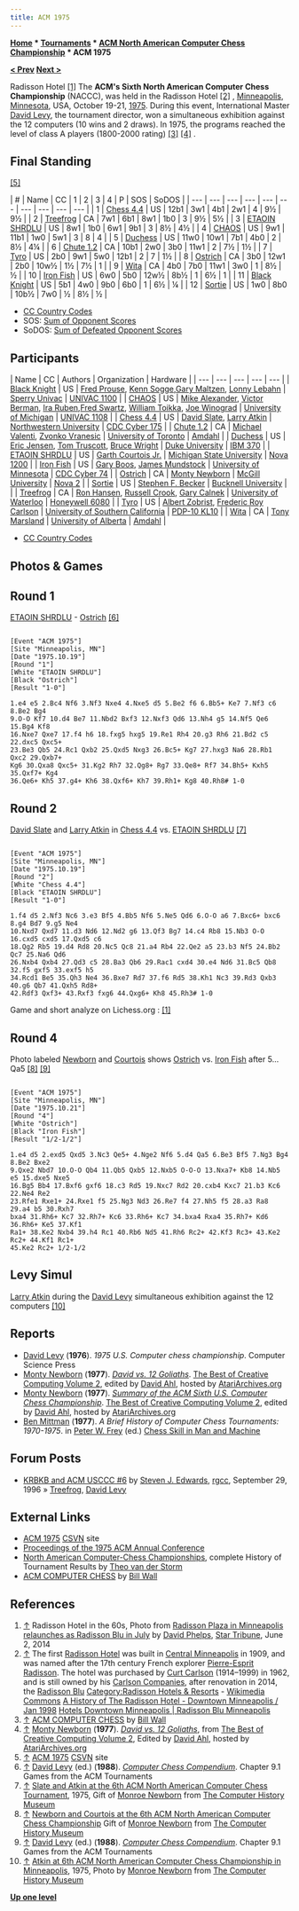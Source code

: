 ```yaml
---
title: ACM 1975
---
```

**[Home](Home "Home") * [Tournaments](Tournaments_and_Matches "Tournaments and Matches") * [ACM North American Computer Chess Championship](ACM_North_American_Computer_Chess_Championship "ACM North American Computer Chess Championship") * ACM 1975**

**[\< Prev](ACM_1974 "ACM 1974") [Next >](ACM_1976 "ACM 1976")**

[](http://www.startribune.com/local/minneapolis/261540121.html) Radisson Hotel <a id="cite-note-1" href="#cite-ref-1">[1]</a>
The **ACM's Sixth North American Computer Chess Championship** (NACCC), was held in the Radisson Hotel <a id="cite-note-2" href="#cite-ref-2">[2]</a> , [Minneapolis](https://en.wikipedia.org/wiki/Minneapolis%2C_Minnesota), [Minnesota](https://en.wikipedia.org/wiki/Minnesota), USA, October 19-21, [1975](Timeline#1975 "Timeline"). During this event, International Master [David Levy](David_Levy "David Levy"), the tournament director, won a simultaneous exhibition against the 12 computers (10 wins and 2 draws). In 1975, the programs reached the level of class A players (1800-2000 rating) <a id="cite-note-3" href="#cite-ref-3">[3]</a> <a id="cite-note-4" href="#cite-ref-4">[4]</a> .

## Final Standing

<a id="cite-note-5" href="#cite-ref-5">[5]</a>

|  #
|  Name
|  CC
|  1
|  2
|  3
|  4
|  P
|  SOS
|  SoDOS
|
| --- | --- | --- | --- | --- | --- | --- | --- | --- | --- |
|  1
| [Chess 4.4](</Chess_(Program)> "Chess (Program)") |  US
|  12b1
|  3w1
|  4b1
|  2w1
|  4
|  9½
|  9½
|
|  2
| [Treefrog](Treefrog "Treefrog") |  CA
|  7w1
|  6b1
|  8w1
|  1b0
|  3
|  9½
|  5½
|
|  3
| [ETAOIN SHRDLU](ETAOIN_SHRDLU "ETAOIN SHRDLU") |  US
|  8w1
|  1b0
|  6w1
|  9b1
|  3
|  8½
|  4½
|
|  4
| [CHAOS](CHAOS "CHAOS") |  US
|  9w1
|  11b1
|  1w0
|  5w1
|  3
|  8
|  4
|
|  5
| [Duchess](Duchess "Duchess") |  US
|  11w0
|  10w1
|  7b1
|  4b0
|  2
|  8½
|  4¼
|
|  6
| [Chute 1.2](Chute "Chute") |  CA
|  10b1
|  2w0
|  3b0
|  11w1
|  2
|  7½
|  1½
|
|  7
| [Tyro](Tyro "Tyro") |  US
|  2b0
|  9w1
|  5w0
|  12b1
|  2
|  7
|  1½
|
|  8
| [Ostrich](Ostrich "Ostrich") |  CA
|  3b0
|  12w1
|  2b0
|  10w½
|  1½
|  7½
|  1
|
|  9
| [Wita](Awit "Awit") |  CA
|  4b0
|  7b0
|  11w1
|  3w0
|  1
|  8½
|  ½
|
|  10
| [Iron Fish](Iron_Fish "Iron Fish") |  US
|  6w0
|  5b0
|  12w½
|  8b½
|  1
|  6½
|  1
|
|  11
| [Black Knight](Black_Knight "Black Knight") |  US
|  5b1
|  4w0
|  9b0
|  6b0
|  1
|  6½
|  ¼
|
|  12
| [Sortie](Sortie "Sortie") |  US
|  1w0
|  8b0
|  10b½
|  7w0
|  ½
|  8½
|  ½
|

- [CC Country Codes](https://en.wikipedia.org/wiki/ISO_3166-1)
- SOS: [Sum of Opponent Scores](https://en.wikipedia.org/wiki/Buchholz_system)
- SoDOS: [Sum of Defeated Opponent Scores](https://en.wikipedia.org/wiki/Neustadtl_score)

## Participants

|  Name
|  CC
|  Authors
|  Organization
|  Hardware
|
| --- | --- | --- | --- | --- |
| [Black Knight](Black_Knight "Black Knight") |  US
| [Fred Prouse](index.php?title=Fred_Prouse&action=edit&redlink=1 "Fred Prouse (page does not exist)"), [Kenn Sogge](index.php?title=Kenn_Sogge&action=edit&redlink=1 "Kenn Sogge (page does not exist)"),[Gary Maltzen](index.php?title=Gary_Maltzen&action=edit&redlink=1 "Gary Maltzen (page does not exist)"), [Lonny Lebahn](index.php?title=Lonny_Lebahn&action=edit&redlink=1 "Lonny Lebahn (page does not exist)") | [Sperry Univac](https://en.wikipedia.org/wiki/UNIVAC) | [UNIVAC 1100](UNIVAC_1100 "UNIVAC 1100") |
| [CHAOS](CHAOS "CHAOS") |  US
| [Mike Alexander](Mike_Alexander "Mike Alexander"), [Victor Berman](Victor_Berman "Victor Berman"), [Ira Ruben](Ira_Ruben "Ira Ruben"),[Fred Swartz](Fred_Swartz "Fred Swartz"), [William Toikka](William_Toikka "William Toikka"), [Joe Winograd](Joe_Winograd "Joe Winograd") | [University of Michigan](University_of_Michigan "University of Michigan") | [UNIVAC 1108](UNIVAC_1100 "UNIVAC 1100") |
| [Chess 4.4](</Chess_(Program)> "Chess (Program)") |  US
| [David Slate](David_Slate "David Slate"), [Larry Atkin](Larry_Atkin "Larry Atkin") | [Northwestern University](Northwestern_University "Northwestern University") | [CDC Cyber 175](CDC_Cyber "CDC Cyber") |
| [Chute 1.2](Chute "Chute") |  CA
| [Michael Valenti](Michael_Valenti "Michael Valenti"), [Zvonko Vranesic](Zvonko_Vranesic "Zvonko Vranesic") | [University of Toronto](University_of_Toronto "University of Toronto") | [Amdahl](Amdahl_470 "Amdahl 470") |
| [Duchess](Duchess "Duchess") |  US
| [Eric Jensen](Eric_Jensen "Eric Jensen"), [Tom Truscott](Tom_Truscott "Tom Truscott"), [Bruce Wright](Bruce_Wright "Bruce Wright") | [Duke University](Duke_University "Duke University") | [IBM 370](IBM_370 "IBM 370") |
| [ETAOIN SHRDLU](ETAOIN_SHRDLU "ETAOIN SHRDLU") |  US
| [Garth Courtois Jr.](Garth_Courtois_Jr. "Garth Courtois Jr.") | [Michigan State University](Michigan_State_University "Michigan State University") | [Nova 1200](Nova#1200 "Nova") |
| [Iron Fish](Iron_Fish "Iron Fish") |  US
| [Gary Boos](Gary_Boos "Gary Boos"), [James Mundstock](James_Mundstock "James Mundstock") | [University of Minnesota](University_of_Minnesota "University of Minnesota") | [CDC Cyber 74](CDC_Cyber "CDC Cyber") |
| [Ostrich](Ostrich "Ostrich") |  CA
| [Monty Newborn](Monroe_Newborn "Monroe Newborn") | [McGill University](McGill_University "McGill University") | [Nova 2](Nova#2 "Nova") |
| [Sortie](Sortie "Sortie") |  US
| [Stephen F. Becker](Stephen_F._Becker "Stephen F. Becker") | [Bucknell University](https://en.wikipedia.org/wiki/Bucknell_University) |  |
| [Treefrog](Treefrog "Treefrog") |  CA
| [Ron Hansen](Ron_Hansen "Ron Hansen"), [Russell Crook](Russell_Crook "Russell Crook"), [Gary Calnek](Gary_Calnek "Gary Calnek") | [University of Waterloo](University_of_Waterloo "University of Waterloo") | [Honeywell 6080](Honeywell_6000 "Honeywell 6000") |
| [Tyro](Tyro "Tyro") |  US
| [Albert Zobrist](Albert_Zobrist "Albert Zobrist"), [Frederic Roy Carlson](Frederic_Roy_Carlson "Frederic Roy Carlson") | [University of Southern California](University_of_Southern_California "University of Southern California") | [PDP-10 KL10](PDP-10 "PDP-10") |
| [Wita](Awit "Awit") |  CA
| [Tony Marsland](Tony_Marsland "Tony Marsland") | [University of Alberta](University_of_Alberta "University of Alberta") | [Amdahl](Amdahl_470 "Amdahl 470") |

- [CC Country Codes](https://en.wikipedia.org/wiki/ISO_3166-1)

## Photos & Games

## Round 1

[ETAOIN SHRDLU](ETAOIN_SHRDLU "ETAOIN SHRDLU") - [Ostrich](Ostrich "Ostrich") <a id="cite-note-6" href="#cite-ref-6">[6]</a>

```

[Event "ACM 1975"]
[Site "Minneapolis, MN"]
[Date "1975.10.19"]
[Round "1"]
[White "ETAOIN SHRDLU"]
[Black "Ostrich"]
[Result "1-0"]

1.e4 e5 2.Bc4 Nf6 3.Nf3 Nxe4 4.Nxe5 d5 5.Be2 f6 6.Bb5+ Ke7 7.Nf3 c6 8.Be2 Bg4
9.O-O Kf7 10.d4 Be7 11.Nbd2 Bxf3 12.Nxf3 Qd6 13.Nh4 g5 14.Nf5 Qe6 15.Bg4 Kf8
16.Nxe7 Qxe7 17.f4 h6 18.fxg5 hxg5 19.Re1 Rh4 20.g3 Rh6 21.Bd2 c5 22.dxc5 Qxc5+
23.Be3 Qb5 24.Rc1 Qxb2 25.Qxd5 Nxg3 26.Bc5+ Kg7 27.hxg3 Na6 28.Rb1 Qxc2 29.Qxb7+
Kg6 30.Qxa8 Qxc5+ 31.Kg2 Rh7 32.Qg8+ Rg7 33.Qe8+ Rf7 34.Bh5+ Kxh5 35.Qxf7+ Kg4
36.Qe6+ Kh5 37.g4+ Kh6 38.Qxf6+ Kh7 39.Rh1+ Kg8 40.Rh8# 1-0

```

## Round 2

[](http://www.computerhistory.org/chess/full_record.php?iid=stl-431f4cc15f2c0)
[David Slate](David_Slate "David Slate") and [Larry Atkin](Larry_Atkin "Larry Atkin") in [Chess 4.4](</Chess_(Program)> "Chess (Program)") vs. [ETAOIN SHRDLU](ETAOIN_SHRDLU "ETAOIN SHRDLU") <a id="cite-note-7" href="#cite-ref-7">[7]</a>

```

[Event "ACM 1975"]
[Site "Minneapolis, MN"]
[Date "1975.10.19"]
[Round "2"]
[White "Chess 4.4"]
[Black "ETAOIN SHRDLU"]
[Result "1-0"]

1.f4 d5 2.Nf3 Nc6 3.e3 Bf5 4.Bb5 Nf6 5.Ne5 Qd6 6.O-O a6 7.Bxc6+ bxc6 8.g4 Bd7 9.g5 Ne4
10.Nxd7 Qxd7 11.d3 Nd6 12.Nd2 g6 13.Qf3 Bg7 14.c4 Rb8 15.Nb3 O-O 16.cxd5 cxd5 17.Qxd5 c6
18.Qg2 Rb5 19.d4 Rd8 20.Nc5 Qc8 21.a4 Rb4 22.Qe2 a5 23.b3 Nf5 24.Bb2 Qc7 25.Na6 Qd6
26.Nxb4 Qxb4 27.Qd3 c5 28.Ba3 Qb6 29.Rac1 cxd4 30.e4 Nd6 31.Bc5 Qb8 32.f5 gxf5 33.exf5 h5
34.Rcd1 Be5 35.Qh3 Ne4 36.Bxe7 Rd7 37.f6 Rd5 38.Kh1 Nc3 39.Rd3 Qxb3 40.g6 Qb7 41.Qxh5 Rd8+
42.Rdf3 Qxf3+ 43.Rxf3 fxg6 44.Qxg6+ Kh8 45.Rh3# 1-0

```

Game and short analyze on Lichess.org : [[1]](https://en.lichess.org/ed8PdieS)

## Round 4

[](http://www.computerhistory.org/chess/full_record.php?iid=stl-430b9bbe09ba4)
Photo labeled [Newborn](Monroe_Newborn "Monroe Newborn") and [Courtois](Garth_Courtois_Jr. "Garth Courtois Jr.") shows [Ostrich](Ostrich "Ostrich") vs. [Iron Fish](Iron_Fish "Iron Fish") after 5... Qa5 <a id="cite-note-8" href="#cite-ref-8">[8]</a> <a id="cite-note-9" href="#cite-ref-9">[9]</a>

```

[Event "ACM 1975"]
[Site "Minneapolis, MN"]
[Date "1975.10.21"]
[Round "4"]
[White "Ostrich"]
[Black "Iron Fish"]
[Result "1/2-1/2"]

1.e4 d5 2.exd5 Qxd5 3.Nc3 Qe5+ 4.Nge2 Nf6 5.d4 Qa5 6.Be3 Bf5 7.Ng3 Bg4 8.Be2 Bxe2
9.Qxe2 Nbd7 10.O-O Qb4 11.Qb5 Qxb5 12.Nxb5 O-O-O 13.Nxa7+ Kb8 14.Nb5 e5 15.dxe5 Nxe5
16.Bg5 Bb4 17.Bxf6 gxf6 18.c3 Rd5 19.Nxc7 Rd2 20.cxb4 Kxc7 21.b3 Kc6 22.Ne4 Re2
23.Rfe1 Rxe1+ 24.Rxe1 f5 25.Ng3 Nd3 26.Re7 f4 27.Nh5 f5 28.a3 Ra8 29.a4 b5 30.Rxh7
bxa4 31.Rh6+ Kc7 32.Rh7+ Kc6 33.Rh6+ Kc7 34.bxa4 Rxa4 35.Rh7+ Kd6 36.Rh6+ Ke5 37.Kf1
Ra1+ 38.Ke2 Nxb4 39.h4 Rc1 40.Rb6 Nd5 41.Rh6 Rc2+ 42.Kf3 Rc3+ 43.Ke2 Rc2+ 44.Kf1 Rc1+
45.Ke2 Rc2+ 1/2-1/2

```

## Levy Simul

[](http://www.computerhistory.org/chess/full_record.php?iid=stl-430b9bbdbe635)
[Larry Atkin](Larry_Atkin "Larry Atkin") during the [David Levy](David_Levy "David Levy") simultaneous exhibition against the 12 computers <a id="cite-note-10" href="#cite-ref-10">[10]</a>

## Reports

- [David Levy](David_Levy "David Levy") (**1976**). *1975 U.S. Computer chess championship*. Computer Science Press
- [Monty Newborn](Monroe_Newborn "Monroe Newborn") (**1977**). *[David vs. 12 Goliaths](http://www.atariarchives.org/bcc2/showpage.php?page=21)*. [The Best of Creative Computing Volume 2](Creative_Computing#Best2 "Creative Computing"), edited by [David Ahl](https://en.wikipedia.org/wiki/David_H._Ahl), hosted by [AtariArchives.org](http://www.atariarchives.org/)
- [Monty Newborn](Monroe_Newborn "Monroe Newborn") (**1977**). *[Summary of the ACM Sixth U.S. Computer Chess Championship](http://www.atariarchives.org/bcc2/showpage.php?page=22)*. [The Best of Creative Computing Volume 2](Creative_Computing#Best2 "Creative Computing"), edited by [David Ahl](https://en.wikipedia.org/wiki/David_H._Ahl), hosted by [AtariArchives.org](http://www.atariarchives.org/)
- [Ben Mittman](Ben_Mittman "Ben Mittman") (**1977**). *A Brief History of Computer Chess Tournaments: 1970-1975*. in [Peter W. Frey](Peter_W._Frey "Peter W. Frey") (ed.) [Chess Skill in Man and Machine](Chess_Skill_in_Man_and_Machine "Chess Skill in Man and Machine")

## Forum Posts

- [KRBKB and ACM USCCC #6](http://groups.google.com/group/rec.games.chess.computer/browse_frm/thread/a72e548b90803b83) by [Steven J. Edwards](Steven_Edwards "Steven Edwards"), [rgcc](Computer_Chess_Forums "Computer Chess Forums"), September 29, 1996 » [Treefrog](Treefrog "Treefrog"), [David Levy](David_Levy "David Levy")

## External Links

- [ACM 1975](http://www.csvn.nl/index.php/historie/computer-computer/88-acm-1975) [CSVN](CSVN "CSVN") site
- [Proceedings of the 1975 ACM Annual Conference](http://portal.acm.org/toc.cfm?id=800181&coll=GUIDE&dl=GUIDE&type=proceeding&idx=SERIES324&part=series&WantType=Proceedings&title=ACM%2FCSC-ER&CFID=87593177&CFTOKEN=36310741)
- [North American Computer-Chess Championships](http://old.csvn.nl/ncc_hist.html), complete History of Tournament Results by [Theo van der Storm](Theo_van_der_Storm "Theo van der Storm")
- [ACM COMPUTER CHESS](http://ed-thelen.org/comp-hist/ACM-ComputerChessWall.html) by [Bill Wall](index.php?title=Bill_Wall&action=edit&redlink=1 "Bill Wall (page does not exist)")

## References

1. <a id="cite-ref-1" href="#cite-note-1">↑</a> Radisson Hotel in the 60s, Photo from [Radisson Plaza in Minneapolis relaunches as Radisson Blu in July](http://www.startribune.com/local/minneapolis/261540121.html) by [David Phelps](http://www.startribune.com/bios/10645671.html), [Star Tribune](https://en.wikipedia.org/wiki/Star_Tribune), June 2, 2014
1. <a id="cite-ref-2" href="#cite-note-2">↑</a> The first [Radisson Hotel](https://en.wikipedia.org/wiki/Radisson_Hotels) was built in [Central Minneapolis](https://en.wikipedia.org/wiki/Central,_Minneapolis) in 1909, and was named after the 17th century French explorer [Pierre-Esprit Radisson](https://en.wikipedia.org/wiki/Pierre-Esprit_Radisson). The hotel was purchased by [Curt Carlson](https://en.wikipedia.org/wiki/Carlson_Companies) (1914–1999) in 1962, and is still owned by his [Carlson Companies](https://en.wikipedia.org/wiki/Carlson_Companies), after renovation in 2014, the [Radisson Blu](https://en.wikipedia.org/wiki/Radisson_Blu)
   [Category:Radisson Hotels & Resorts](http://commons.wikimedia.org/wiki/Category:Radisson_Hotels_%26_Resorts) - [Wikimedia Commons](https://en.wikipedia.org/wiki/Wikimedia_Commons)
   [A History of The Radisson Hotel - Downtown Minneapolis / Jan 1998](http://www.hotel-online.com/News/SpecialReleases1998/HistoryRadissonHotel_Jan1998.html)
   [Hotels Downtown Minneapolis | Radisson Blu Minneapolis](http://www.radissonblu.com/hotel-minneapolis)
1. <a id="cite-ref-3" href="#cite-note-3">↑</a> [ACM COMPUTER CHESS](http://ed-thelen.org/comp-hist/ACM-ComputerChessWall.html) by [Bill Wall](http://www.chessgames.com/perl/chessplayer?pid=32393)
1. <a id="cite-ref-4" href="#cite-note-4">↑</a> [Monty Newborn](Monroe_Newborn "Monroe Newborn") (**1977**). *[David vs. 12 Goliaths](http://www.atariarchives.org/bcc2/showpage.php?page=21)*, from [The Best of Creative Computing Volume 2](Creative_Computing#Best2 "Creative Computing"), Edited by [David Ahl](https://en.wikipedia.org/wiki/David_H._Ahl), hosted by [AtariArchives.org](http://www.atariarchives.org/)
1. <a id="cite-ref-5" href="#cite-note-5">↑</a> [ACM 1975](http://www.csvn.nl/index.php/historie/computer-computer/88-acm-1975) [CSVN](CSVN "CSVN") site
1. <a id="cite-ref-6" href="#cite-note-6">↑</a> [David Levy](David_Levy "David Levy") (ed.) (**1988**). *[Computer Chess Compendium](Computer_Chess_Compendium "Computer Chess Compendium")*. Chapter 9.1 Games from the ACM Tournaments
1. <a id="cite-ref-7" href="#cite-note-7">↑</a> [Slate and Atkin at the 6th ACM North American Computer Chess Tournament](http://www.computerhistory.org/chess/full_record.php?iid=stl-431f4cc15f2c0), 1975, Gift of [Monroe Newborn](Monroe_Newborn "Monroe Newborn") from [The Computer History Museum](The_Computer_History_Museum "The Computer History Museum")
1. <a id="cite-ref-8" href="#cite-note-8">↑</a> [Newborn and Courtois at the 6th ACM North American Computer Chess Championship](http://www.computerhistory.org/chess/full_record.php?iid=stl-430b9bbe09ba4) Gift of [Monroe Newborn](Monroe_Newborn "Monroe Newborn") from [The Computer History Museum](The_Computer_History_Museum "The Computer History Museum")
1. <a id="cite-ref-9" href="#cite-note-9">↑</a> [David Levy](David_Levy "David Levy") (ed.) (**1988**). *[Computer Chess Compendium](Computer_Chess_Compendium "Computer Chess Compendium")*. Chapter 9.1 Games from the ACM Tournaments
1. <a id="cite-ref-10" href="#cite-note-10">↑</a> [Atkin at 6th ACM North American Computer Chess Championship in Minneapolis](http://www.computerhistory.org/chess/full_record.php?iid=stl-430b9bbdbe635), 1975, Photo by [Monroe Newborn](Monroe_Newborn "Monroe Newborn") from [The Computer History Museum](The_Computer_History_Museum "The Computer History Museum")

**[Up one level](ACM_North_American_Computer_Chess_Championship "ACM North American Computer Chess Championship")**

